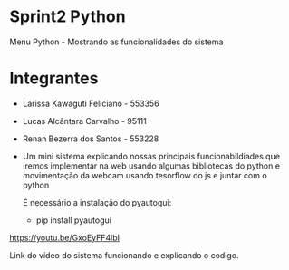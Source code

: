 # Sprint2 Python
Menu Python - Mostrando as funcionalidades do sistema


# Integrantes

* Larissa Kawaguti Feliciano - 553356
* Lucas Alcântara Carvalho - 95111
* Renan Bezerra dos Santos - 553228

* Um mini sistema explicando nossas principais funcionabildiades que iremos implementar na web usando algumas bibliotecas do python e movimentação da webcam usando tesorflow do js e juntar com o python 

  É necessário a instalação do pyautogui:

  * pip install pyautogui

  
https://youtu.be/GxoEyFF4lbI

  Link do vídeo do sistema funcionando e explicando o codigo.
